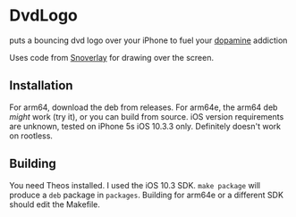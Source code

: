 # DvdLogo
puts a bouncing dvd logo over your iPhone to fuel your [dopamine](https://github.com/opa334/Dopamine) addiction

 Uses code from [Snoverlay](https://github.com/leftyfl1p/Snoverlay) for drawing over the screen.
 
 ## Installation
 For arm64, download the deb from releases. For arm64e, the arm64 deb *might* work (try it), or you can build from source. iOS version requirements are unknown, tested on iPhone 5s iOS 10.3.3 only. Definitely doesn't work on rootless.

 ## Building
 You need Theos installed. I used the iOS 10.3 SDK. `make package` will produce a `deb` package in `packages`. Building for arm64e or a different SDK should edit the Makefile.
